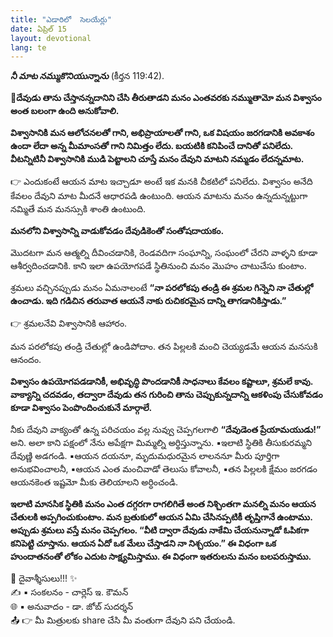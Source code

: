 ```yaml
---
title: "ఎడారిలో  సెలయేర్లు"
date: ఏప్రిల్ 15
layout: devotional
lang: te
---
```


***నీ మాట నమ్ముకొనియున్నాను*** (కీర్తన 119:42).

**📖దేవుడు తాను చేస్తానన్నదానిని చేసి తీరుతాడని మనం ఎంతవరకు నమ్ముతామో మన విశ్వాసం అంత బలంగా ఉంది అనుకోవాలి.**

 **విశ్వాసానికి మన ఆలోచనలతో గాని, అభిప్రాయాలతో గాని, ఒక విషయం జరగడానికి అవకాశం ఉందా లేదా అన్న మీమాంసతో గాని నిమిత్తం లేదు. బయటికి కనిపించే దానితో పనిలేదు. వీటన్నిటినీ విశ్వాసానికి ముడి పెట్టాలని చూస్తే మనం దేవుని మాటని నమ్మడం లేదన్నమాట.**

👉 ఎందుకంటే ఆయన మాట ఇచ్చాడూ అంటే ఇక మనకి చీకటిలో పనిలేదు. విశ్వాసం అనేది కేవలం దేవుని మాట మీదనే ఆధారపడి ఉంటుంది. ఆయన మాటను మనం ఉన్నదున్నట్టుగా నమ్మితే మన మనస్సుకి శాంతి ఉంటుంది.

**మనలోని విశ్వాసాన్ని వాడుకోవడం దేవుడికెంతో సంతోషదాయకం.**

 మొదటగా మన ఆత్మల్ని దీవించడానికి, రెండవదిగా సంఘాన్ని, సంఘంలో చేరని వాళ్ళని కూడా ఆశీర్వదించడానికి. కాని ఇలా ఉపయోగపడే స్థితినుంచి మనం మొహం చాటుచేసు కుంటాం.

శ్రమలు వచ్చినప్పుడు మనం ఏమనాలంటే 
**“నా పరలోకపు తండ్రి ఈ శ్రమల గిన్నెని నా చేతుల్లో ఉంచాడు. ఇది గడిచిన తరువాత ఆయనే నాకు రుచికరమైన దాన్ని తాగడానికిస్తాడు.”**

👉 శ్రమలనేవి విశ్వాసానికి ఆహారం. 

మన పరలోకపు తండ్రి చేతుల్లో ఉండిపోదాం. తన పిల్లలకి మంచి చెయ్యడమే ఆయన మనసుకి ఆనందం.

**విశ్వాసం ఉపయోగపడడానికీ, అభివృద్ధి పొందడానికీ సాధనాలు కేవలం కష్టాలూ, శ్రమలే కావు. వాక్యాన్ని చదవడం, తద్వారా దేవుడు తన గురించి తాను చెప్పుకున్నదాన్ని ఆకళింపు చేసుకోవడం కూడా విశ్వాసం పెంపొందించుకునే మార్గాలే.**

నీకు దేవుని వాక్యంతో ఉన్న పరిచయం వల్ల నువ్వు చెప్పగలగాలి 
**“దేవుడెంత ప్రేయామయుడు!”** అని. అలా కాని పక్షంలో నేను అపేక్షగా మిమ్మల్ని అర్థిస్తున్నాను. 
▪ఇలాటి స్థితికి తీసుకురమ్మని దేవుణ్ణి అడగండి. 
▪ఆయన దయనూ, మృదుమధురమైన లాలననూ మీరు పూర్తిగా అనుభవించాలనీ, 
▪ఆయన ఎంత మంచివాడో తెలుసు కోవాలనీ, 
▪తన పిల్లలకి క్షేమం జరగడం ఆయనకెంత ఇష్టమో మీకు తెలియాలని అర్ధించండి.

**ఇలాటి మానసిక స్థితికి మనం ఎంత దగ్గరగా రాగలిగితే అంత నిశ్చింతగా మనల్ని మనం ఆయన చేతులకి అప్పగించుకుంటాం. మన బ్రతుకులో ఆయన ఏమి చేసినప్పటికీ తృప్తిగానే ఉంటాము. అప్పుడు శ్రమలు వస్తే మనం చెప్పగలం. “వీటి ద్వారా దేవుడు నాకేమి చేయనున్నాడో ఓపికగా కనిపెట్టి చూస్తాను. ఆయన ఏదో ఒక మేలు చేస్తాడని నా నిశ్చయం.” ఈ విధంగా ఒక హుందాతనంతో లోకం ఎదుట సాక్ష్యమిస్తాము. ఈ విధంగా ఇతరులను మనం బలపరుస్తాము.**

<div class="blessing">🙏 <span class="bless-text">దైవాశ్శీసులు!!!</span> ✨</div>

<div class="credit">✍️ <span class="credit-text">▪ సంకలనం - చార్లెస్ ఇ. కౌమన్</span></div>
<div class="credit">🌐 <span class="credit-text">▪ అనువాదం - డా. జోబ్ సుదర్శన్</span></div>


<div class="share">📤 👉 <span class="share-text">మీ మిత్రులకు share చేసి మీ వంతుగా దేవుని పని చేయండి.</span></div>
